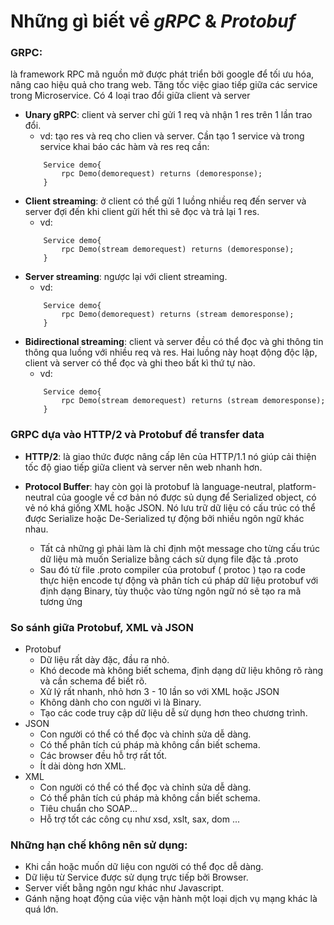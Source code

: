 # Những gì biết về _gRPC_ & _Protobuf_

### GRPC:
là framework RPC mã nguồn mở được phát triển bởi google để tối ưu hóa, nâng cao hiệu quả cho trang web. Tăng tốc việc giao tiếp giữa các service trong Microservice.
Có 4 loại trao đổi giữa client và server
- **Unary gRPC**: client và server chỉ gửi 1 req và nhận 1 res trên 1 lần trao đổi.
	- vd: tạo res và req cho clien và server. Cần tạo 1 service và trong service khai báo các hàm và res req cần:
	```
		Service demo{
			rpc Demo(demorequest) returns (demoresponse);
		}

- **Client streaming**: ở client có thể gửi 1 luồng nhiều req đến server và server đợi đến khi client gửi hết thì sẽ đọc và trả lại 1 res.
	- vd:
	```
		Service demo{
			rpc Demo(stream demorequest) returns (demoresponse);
		}
- **Server streaming**: ngược lại với client streaming.
	- vd: 
	```
		Service demo{
			rpc Demo(demorequest) returns (stream demoresponse);
		}
- **Bidirectional streaming**: client và server đều có thể đọc và ghi thông tin thông qua luồng với nhiều req và res. Hai luồng này hoạt động độc lập, client và server có thể đọc và ghi theo bất kì thứ tự nào.
	-  vd: 
	```
		Service demo{
			rpc Demo(stream demorequest) returns (stream demoresponse);
		}
### GRPC dựa vào HTTP/2 và Protobuf để transfer data

- **HTTP/2**: là giao thức được nâng cấp lên của HTTP/1.1 nó giúp cải thiện tốc độ giao tiếp giữa client và server nên web nhanh hơn.

- **Protocol Buffer**: hay còn gọi là protobuf là language-neutral, platform-neutral của google về cơ bản nó được sủ dụng để Serialized object, có vẻ nó khá giống XML hoặc JSON. Nó lưu trữ dữ liệu có cấu trúc có thể được Serialize hoặc De-Serialized tự động bởi nhiều ngôn ngữ khác nhau.
	+ Tất cả những gì phải làm là chỉ định một message cho từng cấu trúc dữ liệu mà muốn Serialize bằng cách sử dụng file đặc tả .proto
	+ Sau đó từ file .proto compiler của protobuf ( protoc ) tạo ra code thực hiện encode tự động và phân tích cú pháp dữ liệu protobuf với định dạng Binary, tùy thuộc vào từng ngôn ngữ nó sẽ tạo ra mã tương ứng

### So sánh giữa Protobuf, XML và JSON
- Protobuf
	+ Dữ liệu rất dày đặc, đầu ra nhỏ.
	+ Khó decode mà không biết schema, định dạng dữ liệu không rõ ràng và cần schema để biết rõ.
	+ Xử lý rất nhanh, nhỏ hơn 3 - 10 lần so với XML hoặc JSON
	+ Không dành cho con người vì là Binary.
	+ Tạo các code truy cập dữ liệu dễ sử dụng hơn theo chương trình.
- JSON
	+ Con người có thể có thể đọc và chỉnh sửa dễ dàng.
	+ Có thể phân tích cú pháp mà không cần biết schema.
	+ Các browser đều hỗ trợ rất tốt.
	+ Ít dài dòng hơn XML.
- XML
	+ Con người có thể có thể đọc và chỉnh sửa dễ dàng.
	+ Có thể phân tích cú pháp mà không cần biết schema.
	+ Tiêu chuẩn cho SOAP...
	+ Hỗ trợ tốt các công cụ như xsd, xslt, sax, dom ...

### Những hạn chế không nên sử dụng:
- Khi cần hoặc muốn dữ liệu con người có thể đọc dễ dàng.
- Dữ liệu từ Service được sử dụng trực tiếp bởi Browser.
- Server viết bằng ngôn ngư khác như Javascript.
- Gánh nặng hoạt động của việc vận hành một loại dịch vụ mạng khác là quá lớn.
